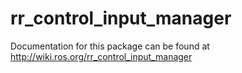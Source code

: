 # rr_control_input_manager
Documentation for this package can be found at http://wiki.ros.org/rr_control_input_manager
